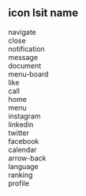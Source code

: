 
## icon lsit name

navigate
<br />
close
<br />
notification<br />
message<br />
document<br />
menu-board<br />
like<br />
call<br />
home<br />
menu<br />
instagram<br />
linkedin<br />
twitter<br />
facebook<br />
calendar<br />
arrow-back<br />
language<br />
ranking<br />
profile<br />
